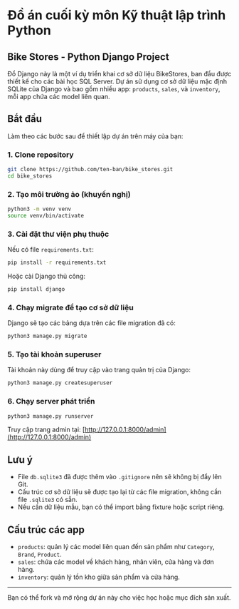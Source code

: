 # Đồ án cuối kỳ môn Kỹ thuật lập trình Python
## Bike Stores - Python Django Project

Đồ Django này là một ví dụ triển khai cơ sở dữ liệu BikeStores, ban đầu được thiết kế cho các bài học SQL Server. Dự án sử dụng cơ sở dữ liệu mặc định SQLite của Django và bao gồm nhiều app: `products`, `sales`, và `inventory`, mỗi app chứa các model liên quan.

## Bắt đầu

Làm theo các bước sau để thiết lập dự án trên máy của bạn:

### 1. Clone repository

```bash
git clone https://github.com/ten-ban/bike_stores.git
cd bike_stores
```

### 2. Tạo môi trường ảo (khuyến nghị)

```bash
python3 -m venv venv
source venv/bin/activate
```

### 3. Cài đặt thư viện phụ thuộc

Nếu có file `requirements.txt`:

```bash
pip install -r requirements.txt
```

Hoặc cài Django thủ công:

```bash
pip install django
```

### 4. Chạy migrate để tạo cơ sở dữ liệu

Django sẽ tạo các bảng dựa trên các file migration đã có:

```bash
python3 manage.py migrate
```

### 5. Tạo tài khoản superuser

Tài khoản này dùng để truy cập vào trang quản trị của Django:

```bash
python3 manage.py createsuperuser
```

### 6. Chạy server phát triển

```bash
python3 manage.py runserver
```

Truy cập trang admin tại: [http://127.0.0.1:8000/admin](http://127.0.0.1:8000/admin)

## Lưu ý

* File `db.sqlite3` đã được thêm vào `.gitignore` nên sẽ không bị đẩy lên Git.
* Cấu trúc cơ sở dữ liệu sẽ được tạo lại từ các file migration, không cần file `.sqlite3` có sẵn.
* Nếu cần dữ liệu mẫu, bạn có thể import bằng fixture hoặc script riêng.

## Cấu trúc các app

* `products`: quản lý các model liên quan đến sản phẩm như `Category`, `Brand`, `Product`.
* `sales`: chứa các model về khách hàng, nhân viên, cửa hàng và đơn hàng.
* `inventory`: quản lý tồn kho giữa sản phẩm và cửa hàng.

---

Bạn có thể fork và mở rộng dự án này cho việc học hoặc mục đích sản xuất.
